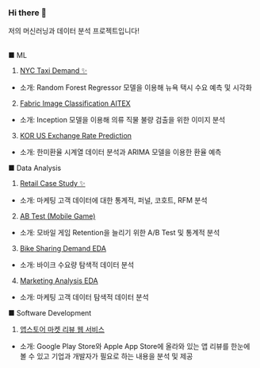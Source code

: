 ### Hi there 👋

저의 머신러닝과 데이터 분석 프로젝트입니다!\
<br />

<!--
**sunnyl94/sunnyl94** is a ✨ _special_ ✨ repository because its `README.md` (this file) appears on your GitHub profile.

Here are some ideas to get you started:

- 🔭 I’m currently working on ...
- 🌱 I’m currently learning ...
- 👯 I’m looking to collaborate on ...
- 🤔 I’m looking for help with ...
- 💬 Ask me about ...
- 📫 How to reach me: ...
- 😄 Pronouns: ...
- ⚡ Fun fact: ...
-->

■ ML
1. [NYC Taxi Demand ✨](https://github.com/sunnyl94/NYC_Taxi_Demand)
- 소개: Random Forest Regressor 모델을 이용해 뉴욕 택시 수요 예측 및 시각화

2. [Fabric Image Classification AITEX](https://github.com/sunnyl94/Fabric_Image_Classification_AITEX)
- 소개: Inception 모델을 이용해 의류 직물 불량 검출을 위한 이미지 분석

3. [KOR US Exchange Rate Prediction](https://github.com/sunnyl94/KOR_US_Exchange_Rate_Prediction)
- 소개: 한미환율 시계열 데이터 분석과 ARIMA 모델을 이용한 환율 예측

■ Data Analysis
1. [Retail Case Study ✨](https://github.com/sunnyl94/Retail-Case-Study)
- 소개: 마케팅 고객 데이터에 대한 통계적, 퍼널, 코호트, RFM 분석

2. [AB Test (Mobile Game)](https://github.com/sunnyl94/Data-Analysis-Folder/blob/main/AB_Test%20(Mobile%20Game).ipynb)
- 소개: 모바일 게임 Retention을 늘리기 위한 A/B Test 및 통계적 분석

3. [Bike Sharing Demand EDA](https://github.com/sunnyl94/Data-Analysis-Folder/blob/main/bike-sharing-demand-eda.ipynb)
- 소개: 바이크 수요량 탐색적 데이터 분석

4. [Marketing Analysis EDA](https://github.com/sunnyl94/Data-Analysis-Folder/blob/main/marketing-analysis-eda.ipynb)
- 소개: 마케팅 고객 데이터 탐색적 데이터 분석

■ Software Development
1. [앱스토어 마켓 리뷰 웹 서비스](https://github.com/sunnyl94/App-Market-Review)
- 소개: Google Play Store와 Apple App Store에 올라와 있는 앱 리뷰를 한눈에 볼 수 있고 기업과 개발자가 필요로 하는 내용을 분석 및 제공

